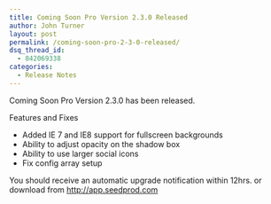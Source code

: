 ```yaml
---
title: Coming Soon Pro Version 2.3.0 Released
author: John Turner
layout: post
permalink: /coming-soon-pro-2-3-0-released/
dsq_thread_id:
  - 842069338
categories:
  - Release Notes
---
```

Coming Soon Pro Version 2.3.0 has been released.

Features and Fixes

  * Added IE 7 and IE8 support for fullscreen backgrounds
  * Ability to adjust opacity on the shadow box
  * Ability to use larger social icons
  * Fix config array setup

You should receive an automatic upgrade notification within 12hrs. or download from <a href="http://app.seedprod.com" target="_blank">http://app.seedprod.com</a>
